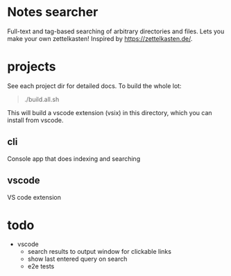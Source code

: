 # Notes searcher

Full-text and tag-based searching of arbitrary directories and files.
Lets you make your own zettelkasten! Inspired by https://zettelkasten.de/.


# projects

See each project dir for detailed docs. To build the whole lot:

> ./build.all.sh

This will build a vscode extension (vsix) in this directory, which
you can install from vscode.

## cli

Console app that does indexing and searching

## vscode

VS code extension


# todo
- vscode
    - search results to output window for clickable links
    - show last entered query on search
    - e2e tests
